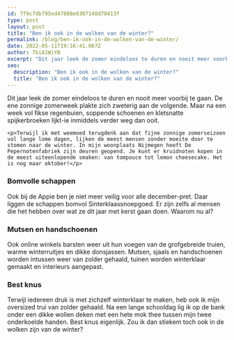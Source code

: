 ```yaml
---
id: 7f9c7db795ed47608e0307140d70413f
type: post
layout: post
title: "Ben ik ook in de wolken van de winter?"
permalink: /blog/ben-ik-ook-in-de-wolken-van-de-winter/
date: 2022-05-11T19:16:41.067Z
author: 7biA1WiYB
excerpt: "Dit jaar leek de zomer eindeloos te duren en nooit meer voorbij te gaan. De ene zonnige zomerweek plakte zich zweterig aan de volgende. Maar na een week vol fikse regenbuien, soppende schoenen en kletsnatte spijkerbroeken lijkt-ie inmiddels verder weg dan ooit.  "
seo:
  description: "Ben ik ook in de wolken van de winter?"
  title: "Ben ik ook in de wolken van de winter?"
---
```

Dit jaar leek de zomer eindeloos te duren en nooit meer voorbij te gaan. De ene zonnige zomerweek plakte zich zweterig aan de volgende. Maar na een week vol fikse regenbuien, soppende schoenen en kletsnatte spijkerbroeken lijkt-ie inmiddels verder weg dan ooit.  

    <p>Terwijl ik met weemoed terugdenk aan dat fijne zonnige zomerseizoen vol lange lome dagen, lijken de meest mensen zonder moeite door te stomen naar de winter. In mijn woonplaats Nijmegen heeft De Pepernotenfabriek zijn deuren geopend. Je kunt er kruidnoten kopen in de meest uiteenlopende smaken: van tompouce tot lemon cheesecake. Het is nog maar oktober!</p>
<h3>Bomvolle schappen</h3>
<p>Ook bij de Appie ben je niet meer veilig voor alle december-pret. Daar liggen de schappen bomvol Sinterklaassnoepgoed. Er zijn zelfs al mensen die het hebben over wat ze dit jaar met kerst gaan doen. Waarom nu al?</p>
<h3>Mutsen en handschoenen</h3>
<p>Ook online winkels barsten weer uit hun voegen van de grofgebreide truien, warme winterruitjes en dikke donsjassen. Mutsen, sjaals en handschoenen worden intussen weer van zolder gehaald, tuinen worden winterklaar gemaakt en interieurs aangepast.</p>
<h3>Best knus</h3>
<p>Terwijl iedereen druk is met zichzelf winterklaar te maken, heb ook ik mijn oversized trui van zolder gehaald. Na een lange schooldag lig ik op de bank onder een dikke wollen deken met een hete mok thee tussen mijn twee onderkoelde handen. Best knus eigenlijk. Zou ik dan stiekem toch ook in de wolken zijn van de winter?</p>  
